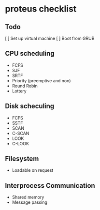 # proteus checklist
## Todo
[ ] Set up virtual machine
[ ] Boot from GRUB

## CPU scheduling
  * FCFS
  * SJF
  * SRTF
  * Priority (preemptive and non)
  * Round Robin
  * Lottery

## Disk scheculing
  * FCFS
  * SSTF
  * SCAN
  * C-SCAN
  * LOOK
  * C-LOOK

## Filesystem
  * Loadable on request

## Interprocess Communication
  * Shared memory
  * Message passing
